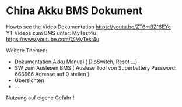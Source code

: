 # China Akku BMS Dokument
Howto see the Video
Dokumentation https://youtu.be/ZT6mBZ16EYc  
YT Videos zum BMS unter: MyTest4u  https://www.youtube.com/@MyTest4u

Weitere Themen:
- Dokumentation Akku Manual
   ( DipSwitch, Reset ...)
- SW zum Auslesen BMS
   ( Auslese Tool von Superbattery
   Password: 666666
   Adresse auf 0 stellen )
- Übersichten
- ...

Nutzung auf eigene Gefahr !
